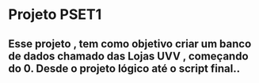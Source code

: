 # Projeto PSET1
## Esse projeto , tem como objetivo criar um banco de dados chamado das Lojas UVV , começando do 0. Desde o projeto lógico até o script final..
